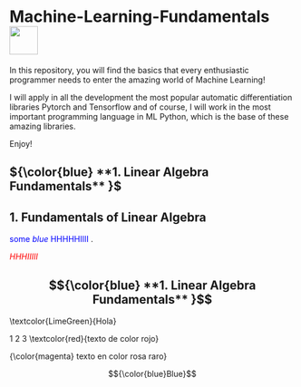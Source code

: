 # **Machine-Learning-Fundamentals** <img src="https://media.tenor.com/eT_e-q0D5xoAAAAi/long-livethe-blob-sunglasses.gif" width="50px">

In this repository, you will find the basics that every enthusiastic programmer needs to enter the amazing world of Machine Learning! 

I will apply in all the development the most popular automatic differentiation libraries Pytorch and Tensorflow and of course, I will work in the most important programming language in ML Python, which is the base of these amazing libraries.

Enjoy!﻿


## ${\color{blue} **1. Linear Algebra Fundamentals** }$   
## **1. Fundamentals of Linear Algebra** 

<span style="color:blue">some *blue* HHHHHIIII </span>.

<span style="color:red"> *HHHIIIII*</span>

## $${\color{blue} **1. Linear Algebra Fundamentals** }$$


\textcolor{LimeGreen}{Hola}


1
2
3
\textcolor{red}{texto de color rojo}
 
{\color{magenta} texto en color rosa raro}


$${\color{blue}Blue}$$


